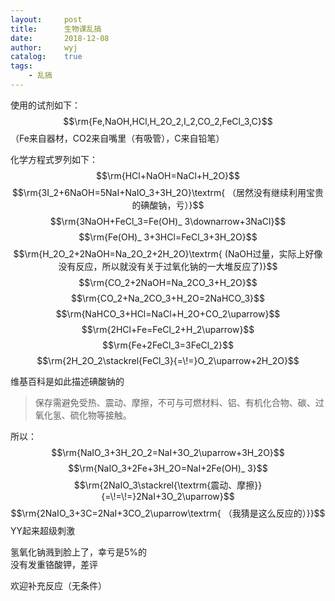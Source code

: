 ```yaml
---
layout:		post
title:		生物课乱搞
date:		2018-12-08
author:		wyj
catalog:	true
tags:
    - 乱搞
---
```


使用的试剂如下：
$$\rm{Fe,NaOH,HCl,H_2O_2,I_2,CO_2,FeCl_3,C}$$（Fe来自器材，CO2来自嘴里（有吸管），C来自铅笔）

化学方程式罗列如下：
$$\rm{HCl+NaOH=NaCl+H_2O}$$
$$\rm{3I_2+6NaOH=5NaI+NaIO_3+3H_2O}\textrm{ （居然没有继续利用宝贵的碘酸钠，亏）}$$
$$\rm{3NaOH+FeCl_3=Fe(OH)_ 3\downarrow+3NaCl}$$
$$\rm{Fe(OH)_ 3+3HCl=FeCl_3+3H_2O}$$
$$\rm{H_2O_2+2NaOH=Na_2O_2+2H_2O}\textrm{ (NaOH过量，实际上好像没有反应，所以就没有关于过氧化钠的一大堆反应了)}$$
$$\rm{CO_2+2NaOH=Na_2CO_3+H_2O}$$
$$\rm{CO_2+Na_2CO_3+H_2O=2NaHCO_3}$$
$$\rm{NaHCO_3+HCl=NaCl+H_2O+CO_2\uparrow}$$
$$\rm{2HCl+Fe=FeCl_2+H_2\uparrow}$$
$$\rm{Fe+2FeCl_3=3FeCl_2}$$
$$\rm{2H_2O_2\stackrel{FeCl_3}{=\!=}O_2\uparrow+2H_2O}$$

维基百科是如此描述碘酸钠的
> 保存需避免受热、震动、摩擦，不可与可燃材料、铝、有机化合物、碳、过氧化氢、硫化物等接触。

所以：
$$\rm{NaIO_3+3H_2O_2=NaI+3O_2\uparrow+3H_2O}$$
$$\rm{NaIO_3+2Fe+3H_2O=NaI+2Fe(OH)_ 3}$$
$$\rm{2NaIO_3\stackrel{\textrm{震动、摩擦}}{=\!=\!=}2NaI+3O_2\uparrow}$$
$$\rm{2NaIO_3+3C=2NaI+3CO_2\uparrow\textrm{ （我猜是这么反应的）}}$$
YY起来超级刺激

氢氧化钠溅到脸上了，幸亏是5%的  
没有发重铬酸钾，差评

欢迎补充反应（无条件）
